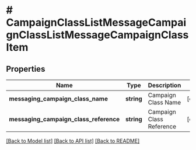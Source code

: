 # # CampaignClassListMessageCampaignClassListMessageCampaignClassItem

## Properties

Name | Type | Description | Notes
------------ | ------------- | ------------- | -------------
**messaging_campaign_class_name** | **string** | Campaign Class Name | [optional]
**messaging_campaign_class_reference** | **string** | Campaign Class Reference | [optional]

[[Back to Model list]](../../README.md#models) [[Back to API list]](../../README.md#endpoints) [[Back to README]](../../README.md)
